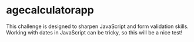 # agecalculatorapp
This challenge is designed to sharpen JavaScript and form validation skills. Working with dates in JavaScript can be tricky, so this will be a nice test!
